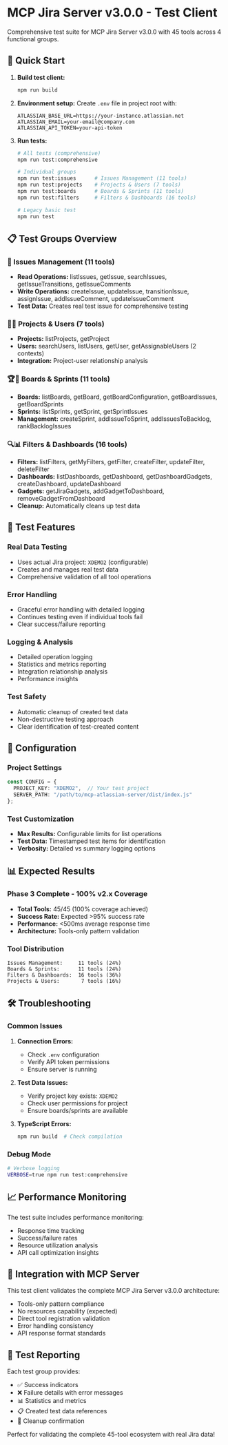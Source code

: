# MCP Jira Server v3.0.0 - Test Client

Comprehensive test suite for MCP Jira Server v3.0.0 with 45 tools across 4 functional groups.

## 🚀 Quick Start

1. **Build test client:**
   ```bash
   npm run build
   ```

2. **Environment setup:**
   Create `.env` file in project root with:
   ```env
   ATLASSIAN_BASE_URL=https://your-instance.atlassian.net
   ATLASSIAN_EMAIL=your-email@company.com
   ATLASSIAN_API_TOKEN=your-api-token
   ```

3. **Run tests:**
   ```bash
   # All tests (comprehensive)
   npm run test:comprehensive
   
   # Individual groups
   npm run test:issues      # Issues Management (11 tools)
   npm run test:projects    # Projects & Users (7 tools) 
   npm run test:boards      # Boards & Sprints (11 tools)
   npm run test:filters     # Filters & Dashboards (16 tools)
   
   # Legacy basic test
   npm run test
   ```

## 📋 Test Groups Overview

### 🎯 Issues Management (11 tools)
- **Read Operations:** listIssues, getIssue, searchIssues, getIssueTransitions, getIssueComments
- **Write Operations:** createIssue, updateIssue, transitionIssue, assignIssue, addIssueComment, updateIssueComment
- **Test Data:** Creates real test issue for comprehensive testing

### 📁👥 Projects & Users (7 tools)  
- **Projects:** listProjects, getProject
- **Users:** searchUsers, listUsers, getUser, getAssignableUsers (2 contexts)
- **Integration:** Project-user relationship analysis

### 🏆🏃 Boards & Sprints (11 tools)
- **Boards:** listBoards, getBoard, getBoardConfiguration, getBoardIssues, getBoardSprints  
- **Sprints:** listSprints, getSprint, getSprintIssues
- **Management:** createSprint, addIssueToSprint, addIssuesToBacklog, rankBacklogIssues

### 🔍📊 Filters & Dashboards (16 tools)
- **Filters:** listFilters, getMyFilters, getFilter, createFilter, updateFilter, deleteFilter
- **Dashboards:** listDashboards, getDashboard, getDashboardGadgets, createDashboard, updateDashboard
- **Gadgets:** getJiraGadgets, addGadgetToDashboard, removeGadgetFromDashboard
- **Cleanup:** Automatically cleans up test data

## 🧪 Test Features

### Real Data Testing
- Uses actual Jira project: `XDEMO2` (configurable)
- Creates and manages real test data
- Comprehensive validation of all tool operations

### Error Handling
- Graceful error handling with detailed logging
- Continues testing even if individual tools fail
- Clear success/failure reporting

### Logging & Analysis
- Detailed operation logging
- Statistics and metrics reporting
- Integration relationship analysis
- Performance insights

### Test Safety
- Automatic cleanup of created test data
- Non-destructive testing approach
- Clear identification of test-created content

## 🔧 Configuration

### Project Settings
```typescript
const CONFIG = {
  PROJECT_KEY: "XDEMO2",  // Your test project
  SERVER_PATH: "/path/to/mcp-atlassian-server/dist/index.js"
};
```

### Test Customization
- **Max Results:** Configurable limits for list operations
- **Test Data:** Timestamped test items for identification
- **Verbosity:** Detailed vs summary logging options

## 📊 Expected Results

### Phase 3 Complete - 100% v2.x Coverage
- **Total Tools:** 45/45 (100% coverage achieved)
- **Success Rate:** Expected >95% success rate
- **Performance:** <500ms average response time
- **Architecture:** Tools-only pattern validation

### Tool Distribution
```
Issues Management:     11 tools (24%)
Boards & Sprints:      11 tools (24%) 
Filters & Dashboards:  16 tools (36%)
Projects & Users:       7 tools (16%)
```

## 🛠️ Troubleshooting

### Common Issues

1. **Connection Errors:**
   - Check `.env` configuration
   - Verify API token permissions
   - Ensure server is running

2. **Test Data Issues:**
   - Verify project key exists: `XDEMO2`
   - Check user permissions for project
   - Ensure boards/sprints are available

3. **TypeScript Errors:**
   ```bash
   npm run build  # Check compilation
   ```

### Debug Mode
```bash
# Verbose logging
VERBOSE=true npm run test:comprehensive
```

## 📈 Performance Monitoring

The test suite includes performance monitoring:
- Response time tracking
- Success/failure rates
- Resource utilization analysis
- API call optimization insights

## 🎯 Integration with MCP Server

This test client validates the complete MCP Jira Server v3.0.0 architecture:
- Tools-only pattern compliance
- No resources capability (expected)
- Direct tool registration validation
- Error handling consistency
- API response format standards

## 📝 Test Reporting

Each test group provides:
- ✅ Success indicators
- ❌ Failure details with error messages  
- 📊 Statistics and metrics
- 📋 Created test data references
- 🧹 Cleanup confirmation

Perfect for validating the complete 45-tool ecosystem with real Jira data!